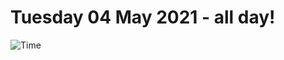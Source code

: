 # Tuesday 04 May 2021 - all day!
![Time](https://github.com/rich-ctm/today/workflows/Time/badge.svg)

